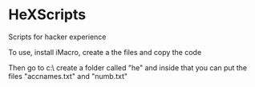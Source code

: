 # HeXScripts
Scripts for hacker experience


To use, install iMacro, create a the files and copy the code

Then go to c:\ create a folder called "he" and inside that you can put the files "accnames.txt" and "numb.txt"
